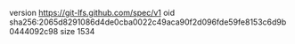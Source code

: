 version https://git-lfs.github.com/spec/v1
oid sha256:2065d8291086d4de0cba0022c49aca90f2d096fde59fe8153c6d9b0444092c98
size 1534
